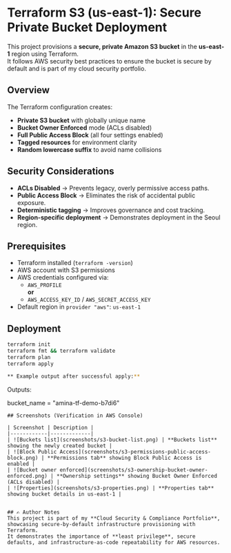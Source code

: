 # Terraform S3 (us-east-1): Secure Private Bucket Deployment

This project provisions a **secure, private Amazon S3 bucket** in the **us-east-1** region using Terraform.  
It follows AWS security best practices to ensure the bucket is secure by default and is part of my cloud security portfolio.



##  Overview
The Terraform configuration creates:
- **Private S3 bucket** with globally unique name
- **Bucket Owner Enforced** mode (ACLs disabled)
- **Full Public Access Block** (all four settings enabled)
- **Tagged resources** for environment clarity
- **Random lowercase suffix** to avoid name collisions



##  Security Considerations
- **ACLs Disabled** → Prevents legacy, overly permissive access paths.
- **Public Access Block** → Eliminates the risk of accidental public exposure.
- **Deterministic tagging** → Improves governance and cost tracking.
- **Region-specific deployment** → Demonstrates deployment in the Seoul region.



## Prerequisites
- Terraform installed (`terraform -version`)
- AWS account with S3 permissions
- AWS credentials configured via:
  - `AWS_PROFILE`  
  **or**
  - `AWS_ACCESS_KEY_ID` / `AWS_SECRET_ACCESS_KEY`
- Default region in `provider "aws"`: `us-east-1`


## Deployment
```bash
terraform init
terraform fmt && terraform validate
terraform plan
terraform apply

** Example output after successful apply:**

```
Outputs:

bucket_name = "amina-tf-demo-b7di6"

```
## Screenshots (Verification in AWS Console)

| Screenshot | Description |
|------------|-------------|
| ![Buckets list](screenshots/s3-bucket-list.png) | **Buckets list** showing the newly created bucket |
| ![Block Public Access](screenshots/s3-permissions-public-access-block.png) | **Permissions tab** showing Block Public Access is enabled |
| ![Bucket owner enforced](screenshots/s3-ownership-bucket-owner-enforced.png) | **Ownership settings** showing Bucket Owner Enforced (ACLs disabled) |
| ![Properties](screenshots/s3-properties.png) | **Properties tab** showing bucket details in us-east-1 |


## ✍️ Author Notes
This project is part of my **Cloud Security & Compliance Portfolio**, showcasing secure-by-default infrastructure provisioning with Terraform.  
It demonstrates the importance of **least privilege**, secure defaults, and infrastructure-as-code repeatability for AWS resources.

